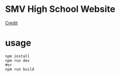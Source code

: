 # SMV High School Website 


[Credit](http://hrshadhin.me)

# usage
    npm install
    npm run dev
    #or
    npm run build



